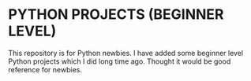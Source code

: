 # PYTHON PROJECTS (BEGINNER LEVEL)
This repository is for Python newbies. I have added some beginner level Python projects which I did long time ago. Thought it would be good reference for newbies.
